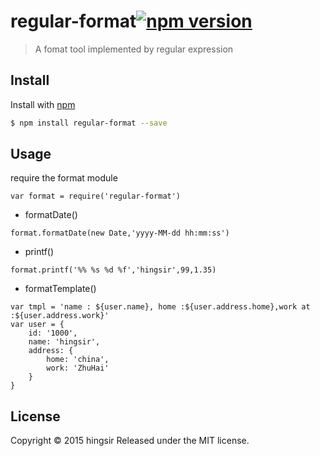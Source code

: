 # regular-format[![npm version](https://badge.fury.io/js/regular-format.svg)](https://badge.fury.io/js/regular-format)

> A fomat tool implemented by regular expression

## Install

Install with [npm](https://www.npmjs.com/)

```sh
$ npm install regular-format --save
```

## Usage

require the format module
```
var format = require('regular-format')
```
* formatDate()
```
format.formatDate(new Date,'yyyy-MM-dd hh:mm:ss')
```
* printf()
```
format.printf('%% %s %d %f','hingsir',99,1.35)
```
* formatTemplate()
```
var tmpl = 'name : ${user.name}, home :${user.address.home},work at :${user.address.work}'
var user = {
    id: '1000',
    name: 'hingsir',
    address: {
        home: 'china',
        work: 'ZhuHai'
    }
}
```
## License

Copyright © 2015 hingsir
Released under the MIT license.

